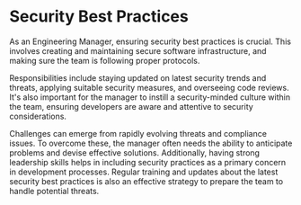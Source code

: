 # Security  Best Practices

As an Engineering Manager, ensuring security best practices is crucial. This involves creating and maintaining secure software infrastructure, and making sure the team is following proper protocols.

Responsibilities include staying updated on latest security trends and threats, applying suitable security measures, and overseeing code reviews. It's also important for the manager to instill a security-minded culture within the team, ensuring developers are aware and attentive to security considerations.

Challenges can emerge from rapidly evolving threats and compliance issues. To overcome these, the manager often needs the ability to anticipate problems and devise effective solutions. Additionally, having strong leadership skills helps in including security practices as a primary concern in development processes. Regular training and updates about the latest security best practices is also an effective strategy to prepare the team to handle potential threats.